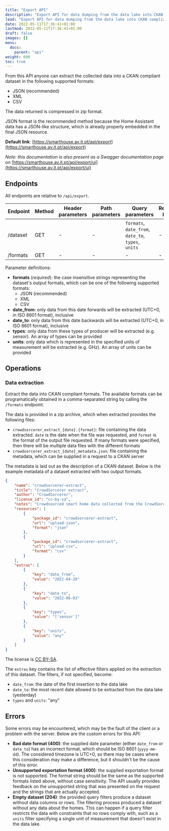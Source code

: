 ```yaml
---
title: "Export API"
description: "Export API for data dumping from the data lake into CKAN compliant formats."
lead: "Export API for data dumping from the data lake into CKAN compliant formats."
date: 2022-05-11T17:36:41+01:00
lastmod: 2022-05-11T17:36:41+01:00
draft: false
images: []
menu:
  docs:
    parent: "api"
weight: 600
toc: true
---
```


From this API anyone can extract the collected data into a CKAN compliant dataset in the following supported formats:
- JSON (recommended)
- XML
- CSV

The data returned is compressed in zip format.

JSON format is the recommended method because the Home Assistant data has a JSON-like structure, which is already properly embedded in the final JSON resource.

**Default link**: [https://smarthouse.av.it.pt/api/export](https://smarthouse.av.it.pt/api/export)

*Note: this documentation is also present as a Swagger documentation page on* [https://smarthouse.av.it.pt/api/export/ui](https://smarthouse.av.it.pt/api/export/ui)

## Endpoints

All endpoints are relative to `/api/export`.

| Endpoint | Method | Header parameters | Path parameters | Query parameters | Request body |
| --- | --- | --- | --- | --- | --- |
| /dataset | GET | - | - | `formats`, `date_from`, `date_to`, `types`, `units` | - |
| /formats | GET | - | - | - | - |

Parameter definitions:

- **formats** (*required*): the case insensitive strings representing the dataset's output formats, which can be one of the following supported formats:
  - JSON (recommended)
  - XML
  - CSV
- **date_from**: only data from this date forwards will be extracted (UTC+0, in ISO 8601 format), inclusive
- **date_to**: only data from this date backwards will be extracted (UTC+0, in ISO 8601 format), inclusive
- **types**: only data from these types of producer will be extracted (e.g. sensor). An array of types can be provided
- **units**: only data which is represented in the specified units of measurement will be extracted (e.g. GHz). An array of units can be provided

## Operations

### Data extraction

Extract the data into CKAN compliant formats. The available formats can be programatically obtained in a comma-separated string by calling the `/formats` endpoint.

The data is provided in a zip archive, which when extracted provides the following files:

- `crowdsorcerer_extract_{date}.{format}`: file containing the data extracted. `date` is the date when the file was requested, and `format` is the format of the output file requested. If many formats were specified, then there will be multiple data files with the different formats
- `crowdsorcerer_extract_{date}_metadata.json`: file containing the metadata, which can be supplied in a request to a CKAN server

The metadata is laid out as the description of a CKAN dataset. Below is the example metadata of a dataset extracted with two output formats.

```json
{
    "name": "crowdsorcerer-extract",
    "title": "CrowdSorcerer extract",
    "author": "CrowdSorcerer",
    "license_id": "cc-by-sa",
    "notes": "Crowdsourced smart home data collected from the CrowdSorcerer open source project. More info on https://smarthouse.av.it.pt",
    "resources": [
        {
            "package_id": "crowdsorcerer-extract",
            "url": "upload-json",
            "format": "json"
        },
        {
            "package_id": "crowdsorcerer-extract",
            "url": "upload-csv",
            "format": "csv"
        }
    ],
    "extras": [
        {
            "key": "date_from",
            "value": "2022-04-28"
        },
        {
            "key": "date_to",
            "value": "2022-06-03"
        },
        {
            "key": "types",
            "value": "['sensor']"
        },
        {
            "key": "units",
            "value": "any"
        }
    ]
}
```

The license is [CC BY-SA](https://creativecommons.org/licenses/by-sa/4.0/).

The `extras` key contains the list of effective filters applied on the extraction of this dataset. The filters, if not specified, become:
- `date_from`: the date of the first insertion to the data lake
- `date_to`: the most recent date allowed to be extracted from the data lake (yesterday)
- `types` and `units`: "any"

## Errors

Some errors may be encountered, which may be the fault of the client or a problem with the server. Below are the custom errors for this API:

- **Bad date format (400)**: the supplied date parameter (either `date_from` or `date_to`) has an incorrect format, which should be ISO 8601 (`yyyy-mm-dd`). The considered timezone is UTC+0, so there may be cases where this consideration may make a difference, but it shouldn't be the cause of this error.
- **Unsupported exportation format (400)**: the supplied exportation format is not supported. The format string should be the same as the supported formats listed above, without case sensitivity. The API usually provides feedback on the unsupported string that was presented on the request and the strings that are actually accepted.
- **Empty dataset (204)**: the provided query filters produce a dataset without data columns or rows. The filtering process produced a dataset without any data about the homes. This can happen if a query filter restricts the data with constraints that no rows comply with, such as a `units` filter specifying a single unit of measurement that doesn't exist in the data lake.

